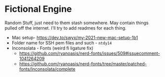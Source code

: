 # Fictional Engine

Random Stuff, just need to them stash somewhere. May contain things pulled off the internet. I'll try to add readmes for each thing.


* Mac setup- https://dev.to/swyx/my-2021-new-mac-setup-1b1  
* Folder name for SSH pem files and such - `ntdy14`
* Inconsolata - Fonts (weird fi ligature fix) 
	* https://github.com/ryanoasis/nerd-fonts/issues/509#issuecomment-1041264209 
	*  https://github.com/ryanoasis/nerd-fonts/tree/master/patched-fonts/Inconsolata/complete
